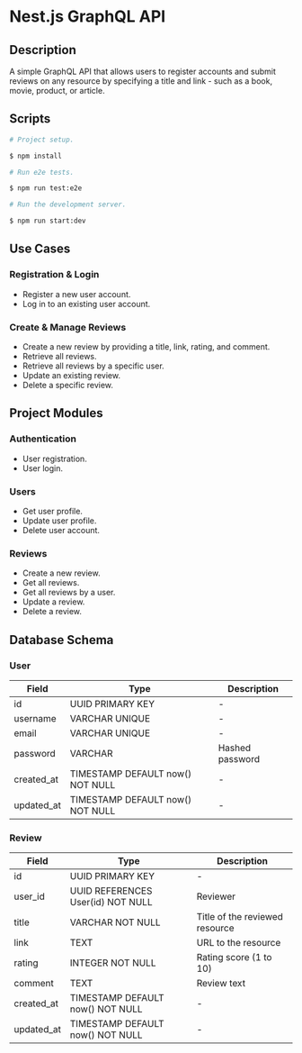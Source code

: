 # Nest.js GraphQL API

## Description

A simple GraphQL API that allows users to register accounts and submit reviews on any resource by specifying a title and link - such as a book, movie, product, or article.

## Scripts

```bash
# Project setup.

$ npm install

# Run e2e tests.

$ npm run test:e2e

# Run the development server.

$ npm run start:dev
```

## Use Cases

### Registration & Login

- Register a new user account.
- Log in to an existing user account.

### Create & Manage Reviews

- Create a new review by providing a title, link, rating, and comment.
- Retrieve all reviews.
- Retrieve all reviews by a specific user.
- Update an existing review.
- Delete a specific review.

## Project Modules

### Authentication

- User registration.
- User login.

### Users

- Get user profile.
- Update user profile.
- Delete user account.

### Reviews

- Create a new review.
- Get all reviews.
- Get all reviews by a user.
- Update a review.
- Delete a review.

## Database Schema

### User

| Field      | Type                             | Description     |
| ---------- | -------------------------------- | --------------- |
| id         | UUID PRIMARY KEY                 | -               |
| username   | VARCHAR UNIQUE                   | -               |
| email      | VARCHAR UNIQUE                   | -               |
| password   | VARCHAR                          | Hashed password |
| created_at | TIMESTAMP DEFAULT now() NOT NULL | -               |
| updated_at | TIMESTAMP DEFAULT now() NOT NULL | -               |

### Review

| Field      | Type                              | Description                    |
| ---------- | --------------------------------- | ------------------------------ |
| id         | UUID PRIMARY KEY                  | -                              |
| user_id    | UUID REFERENCES User(id) NOT NULL | Reviewer                       |
| title      | VARCHAR NOT NULL                  | Title of the reviewed resource |
| link       | TEXT                              | URL to the resource            |
| rating     | INTEGER NOT NULL                  | Rating score (1 to 10)         |
| comment    | TEXT                              | Review text                    |
| created_at | TIMESTAMP DEFAULT now() NOT NULL  | -                              |
| updated_at | TIMESTAMP DEFAULT now() NOT NULL  | -                              |
